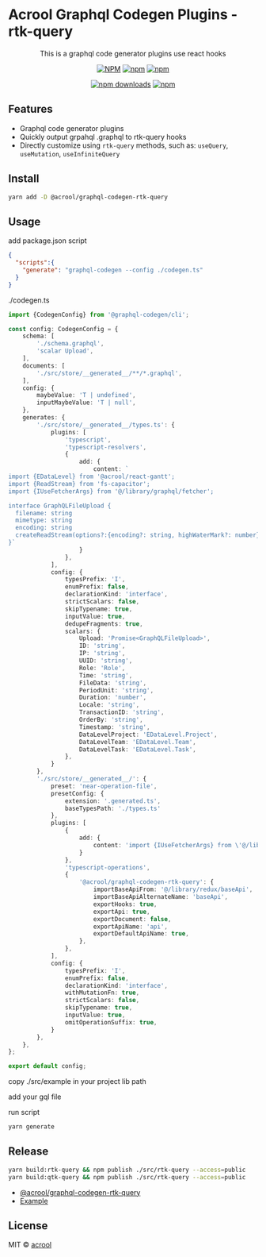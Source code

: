 # Acrool Graphql Codegen Plugins - rtk-query

<p align="center">
    This is a graphql code generator plugins use react hooks
</p>

<div align="center">

[![NPM](https://img.shields.io/npm/v/@acrool/graphql-codegen-rtk-query.svg?style=for-the-badge)](https://www.npmjs.com/package/@acrool/graphql-codegen-rtk-query)
[![npm](https://img.shields.io/bundlejs/size/@acrool/graphql-codegen-rtk-query?style=for-the-badge)](https://github.com/acrool/@acrool/graphql-codegen-rtk-query/blob/main/LICENSE)
[![npm](https://img.shields.io/npm/l/@acrool/graphql-codegen-rtk-query?style=for-the-badge)](https://github.com/acrool/react-picker/blob/main/LICENSE)

[![npm downloads](https://img.shields.io/npm/dm/@acrool/graphql-codegen-rtk-query.svg?style=for-the-badge)](https://www.npmjs.com/package/@acrool/graphql-codegen-rtk-query)
[![npm](https://img.shields.io/npm/dt/@acrool/graphql-codegen-rtk-query.svg?style=for-the-badge)](https://www.npmjs.com/package/@acrool/graphql-codegen-rtk-query)

</div>


## Features

- Graphql code generator plugins
- Quickly output grpahql .graphql to rtk-query hooks
- Directly customize using `rtk-query` methods, such as: `useQuery`, `useMutation`, `useInfiniteQuery`


## Install

```bash
yarn add -D @acrool/graphql-codegen-rtk-query
```

## Usage


add package.json script

```json
{
  "scripts":{
    "generate": "graphql-codegen --config ./codegen.ts"
  }
}
```


./codegen.ts

```ts
import {CodegenConfig} from '@graphql-codegen/cli';

const config: CodegenConfig = {
    schema: [
        './schema.graphql',
        'scalar Upload',
    ],
    documents: [
        './src/store/__generated__/**/*.graphql',
    ],
    config: {
        maybeValue: 'T | undefined',
        inputMaybeValue: 'T | null',
    },
    generates: {
        './src/store/__generated__/types.ts': {
            plugins: [
                'typescript',
                'typescript-resolvers',
                {
                    add: {
                        content: `
import {EDataLevel} from '@acrool/react-gantt';
import {ReadStream} from 'fs-capacitor';
import {IUseFetcherArgs} from '@/library/graphql/fetcher';

interface GraphQLFileUpload {
  filename: string
  mimetype: string
  encoding: string
  createReadStream(options?:{encoding?: string, highWaterMark?: number}): ReadStream
}`
                    }
                },
            ],
            config: {
                typesPrefix: 'I',
                enumPrefix: false,
                declarationKind: 'interface',
                strictScalars: false,
                skipTypename: true,
                inputValue: true,
                dedupeFragments: true,
                scalars: {
                    Upload: 'Promise<GraphQLFileUpload>',
                    ID: 'string',
                    IP: 'string',
                    UUID: 'string',
                    Role: 'Role',
                    Time: 'string',
                    FileData: 'string',
                    PeriodUnit: 'string',
                    Duration: 'number',
                    Locale: 'string',
                    TransactionID: 'string',
                    OrderBy: 'string',
                    Timestamp: 'string',
                    DataLevelProject: 'EDataLevel.Project',
                    DataLevelTeam: 'EDataLevel.Team',
                    DataLevelTask: 'EDataLevel.Task',
                },
            }
        },
        './src/store/__generated__/': {
            preset: 'near-operation-file',
            presetConfig: {
                extension: '.generated.ts',
                baseTypesPath: './types.ts'
            },
            plugins: [
                {
                    add: {
                        content: 'import {IUseFetcherArgs} from \'@/library/graphql/fetcher\';'
                    }
                },
                'typescript-operations',
                {
                    '@acrool/graphql-codegen-rtk-query': {
                        importBaseApiFrom: '@/library/redux/baseApi',
                        importBaseApiAlternateName: 'baseApi',
                        exportHooks: true,
                        exportApi: true,
                        exportDocument: false,
                        exportApiName: 'api',
                        exportDefaultApiName: true,
                    },
                },
            ],
            config: {
                typesPrefix: 'I',
                enumPrefix: false,
                declarationKind: 'interface',
                withMutationFn: true,
                strictScalars: false,
                skipTypename: true,
                inputValue: true,
                omitOperationSuffix: true,
            }
        },
    },
};

export default config;
```

copy ./src/example in your project lib path

add your gql file

run script

```bash
yarn generate
```





## Release

```bash
yarn build:rtk-query && npm publish ./src/rtk-query --access=public
yarn build:qtk-query && npm publish ./src/rtk-query --access=public
```

- [@acrool/graphql-codegen-rtk-query](https://github.com/acrool/acrool-graphql-codegen/tree/main/src/rtk-query)
- [Example](./src/example)


## License

MIT © [acrool](https://github.com/acrool)
